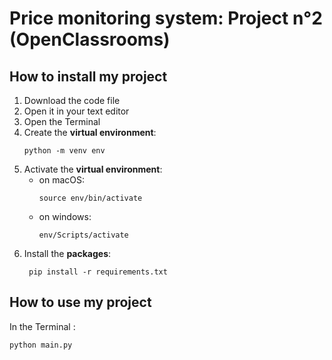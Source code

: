 # Price monitoring system: Project n°2 (OpenClassrooms)

## How to install my project

1. Download the code file
2. Open it in your text editor
3. Open the Terminal
4. Create the **virtual environment**:
    ```
    python -m venv env
    ```
5. Activate the **virtual environment**:
   - on macOS:
     ```
     source env/bin/activate
     ```
   - on windows:
     ```
     env/Scripts/activate
     ```
6. Install the **packages**:
   ```
    pip install -r requirements.txt
   ```

## How to use my project

In the Terminal :
```
python main.py
```